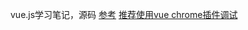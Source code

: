 vue.js学习笔记，源码
[参考](http://cn.vuejs.org/guide/)
[推荐使用vue chrome插件调试](https://chrome.google.com/webstore/detail/vuejs-devtools/nhdogjmejiglipccpnnnanhbledajbpd)